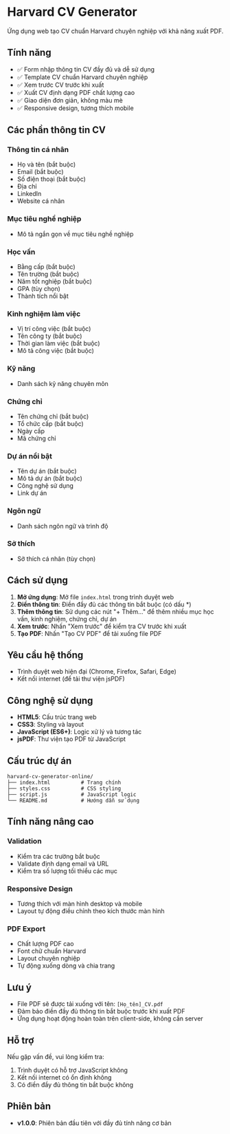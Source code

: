 # Harvard CV Generator

Ứng dụng web tạo CV chuẩn Harvard chuyên nghiệp với khả năng xuất PDF.

## Tính năng

- ✅ Form nhập thông tin CV đầy đủ và dễ sử dụng
- ✅ Template CV chuẩn Harvard chuyên nghiệp
- ✅ Xem trước CV trước khi xuất
- ✅ Xuất CV định dạng PDF chất lượng cao
- ✅ Giao diện đơn giản, không màu mè
- ✅ Responsive design, tương thích mobile

## Các phần thông tin CV

### Thông tin cá nhân
- Họ và tên (bắt buộc)
- Email (bắt buộc)
- Số điện thoại (bắt buộc)
- Địa chỉ
- LinkedIn
- Website cá nhân

### Mục tiêu nghề nghiệp
- Mô tả ngắn gọn về mục tiêu nghề nghiệp

### Học vấn
- Bằng cấp (bắt buộc)
- Tên trường (bắt buộc)
- Năm tốt nghiệp (bắt buộc)
- GPA (tùy chọn)
- Thành tích nổi bật

### Kinh nghiệm làm việc
- Vị trí công việc (bắt buộc)
- Tên công ty (bắt buộc)
- Thời gian làm việc (bắt buộc)
- Mô tả công việc (bắt buộc)

### Kỹ năng
- Danh sách kỹ năng chuyên môn

### Chứng chỉ
- Tên chứng chỉ (bắt buộc)
- Tổ chức cấp (bắt buộc)
- Ngày cấp
- Mã chứng chỉ

### Dự án nổi bật
- Tên dự án (bắt buộc)
- Mô tả dự án (bắt buộc)
- Công nghệ sử dụng
- Link dự án

### Ngôn ngữ
- Danh sách ngôn ngữ và trình độ

### Sở thích
- Sở thích cá nhân (tùy chọn)

## Cách sử dụng

1. **Mở ứng dụng**: Mở file `index.html` trong trình duyệt web
2. **Điền thông tin**: Điền đầy đủ các thông tin bắt buộc (có dấu *)
3. **Thêm thông tin**: Sử dụng các nút "+ Thêm..." để thêm nhiều mục học vấn, kinh nghiệm, chứng chỉ, dự án
4. **Xem trước**: Nhấn "Xem trước" để kiểm tra CV trước khi xuất
5. **Tạo PDF**: Nhấn "Tạo CV PDF" để tải xuống file PDF

## Yêu cầu hệ thống

- Trình duyệt web hiện đại (Chrome, Firefox, Safari, Edge)
- Kết nối internet (để tải thư viện jsPDF)

## Công nghệ sử dụng

- **HTML5**: Cấu trúc trang web
- **CSS3**: Styling và layout
- **JavaScript (ES6+)**: Logic xử lý và tương tác
- **jsPDF**: Thư viện tạo PDF từ JavaScript

## Cấu trúc dự án

```
harvard-cv-generator-online/
├── index.html          # Trang chính
├── styles.css          # CSS styling
├── script.js           # JavaScript logic
└── README.md           # Hướng dẫn sử dụng
```

## Tính năng nâng cao

### Validation
- Kiểm tra các trường bắt buộc
- Validate định dạng email và URL
- Kiểm tra số lượng tối thiểu các mục

### Responsive Design
- Tương thích với màn hình desktop và mobile
- Layout tự động điều chỉnh theo kích thước màn hình

### PDF Export
- Chất lượng PDF cao
- Font chữ chuẩn Harvard
- Layout chuyên nghiệp
- Tự động xuống dòng và chia trang

## Lưu ý

- File PDF sẽ được tải xuống với tên: `[Họ_tên]_CV.pdf`
- Đảm bảo điền đầy đủ thông tin bắt buộc trước khi xuất PDF
- Ứng dụng hoạt động hoàn toàn trên client-side, không cần server

## Hỗ trợ

Nếu gặp vấn đề, vui lòng kiểm tra:
1. Trình duyệt có hỗ trợ JavaScript không
2. Kết nối internet có ổn định không
3. Có điền đầy đủ thông tin bắt buộc không

## Phiên bản

- **v1.0.0**: Phiên bản đầu tiên với đầy đủ tính năng cơ bản

